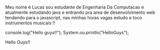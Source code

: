 Meu nome é Lucas sou estudante de Engenharia Da Computacao e atualmente estudando java e entrando pra area de desenvolvimento web tendendo para o javascript,
nas minhas horas vagas estudo e toco instrumentos musicais !!


console.log("Hello guys!!");
System.ou.println("HelloGuys");
<div>
  <p>
  Hello Guys!!
  </p>
</div>
